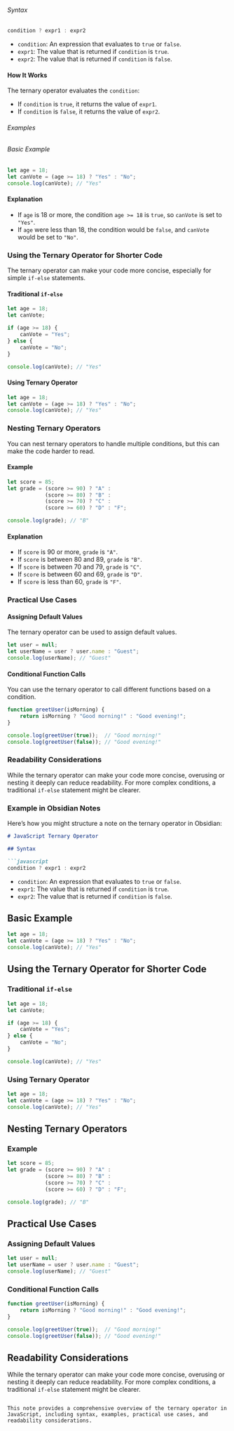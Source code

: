 ###### Syntax
```javascript
condition ? expr1 : expr2
```
- `condition`: An expression that evaluates to `true` or `false`.
- `expr1`: The value that is returned if `condition` is `true`.
- `expr2`: The value that is returned if `condition` is `false`.

#### How It Works
The ternary operator evaluates the `condition`:
- If `condition` is `true`, it returns the value of `expr1`.
- If `condition` is `false`, it returns the value of `expr2`.

###### Examples

###### Basic Example

```javascript
let age = 18;
let canVote = (age >= 18) ? "Yes" : "No";
console.log(canVote); // "Yes"
```

#### Explanation

- If `age` is 18 or more, the condition `age >= 18` is `true`, so `canVote` is set to `"Yes"`.
- If `age` were less than 18, the condition would be `false`, and `canVote` would be set to `"No"`.

### Using the Ternary Operator for Shorter Code

The ternary operator can make your code more concise, especially for simple `if-else` statements.

#### Traditional `if-else`

```javascript
let age = 18;
let canVote;

if (age >= 18) {
    canVote = "Yes";
} else {
    canVote = "No";
}

console.log(canVote); // "Yes"
```

#### Using Ternary Operator

```javascript
let age = 18;
let canVote = (age >= 18) ? "Yes" : "No";
console.log(canVote); // "Yes"
```

### Nesting Ternary Operators

You can nest ternary operators to handle multiple conditions, but this can make the code harder to read.

#### Example

```javascript
let score = 85;
let grade = (score >= 90) ? "A" :
            (score >= 80) ? "B" :
            (score >= 70) ? "C" :
            (score >= 60) ? "D" : "F";

console.log(grade); // "B"
```

#### Explanation

- If `score` is 90 or more, `grade` is `"A"`.
- If `score` is between 80 and 89, `grade` is `"B"`.
- If `score` is between 70 and 79, `grade` is `"C"`.
- If `score` is between 60 and 69, `grade` is `"D"`.
- If `score` is less than 60, `grade` is `"F"`.

### Practical Use Cases

#### Assigning Default Values

The ternary operator can be used to assign default values.

```javascript
let user = null;
let userName = user ? user.name : "Guest";
console.log(userName); // "Guest"
```

#### Conditional Function Calls

You can use the ternary operator to call different functions based on a condition.

```javascript
function greetUser(isMorning) {
    return isMorning ? "Good morning!" : "Good evening!";
}

console.log(greetUser(true));  // "Good morning!"
console.log(greetUser(false)); // "Good evening!"
```

### Readability Considerations

While the ternary operator can make your code more concise, overusing or nesting it deeply can reduce readability. For more complex conditions, a traditional `if-else` statement might be clearer.

### Example in Obsidian Notes

Here’s how you might structure a note on the ternary operator in Obsidian:

```markdown
# JavaScript Ternary Operator

## Syntax

```javascript
condition ? expr1 : expr2
```

- `condition`: An expression that evaluates to `true` or `false`.
- `expr1`: The value that is returned if `condition` is `true`.
- `expr2`: The value that is returned if `condition` is `false`.

## Basic Example

```javascript
let age = 18;
let canVote = (age >= 18) ? "Yes" : "No";
console.log(canVote); // "Yes"
```

## Using the Ternary Operator for Shorter Code

### Traditional `if-else`

```javascript
let age = 18;
let canVote;

if (age >= 18) {
    canVote = "Yes";
} else {
    canVote = "No";
}

console.log(canVote); // "Yes"
```

### Using Ternary Operator

```javascript
let age = 18;
let canVote = (age >= 18) ? "Yes" : "No";
console.log(canVote); // "Yes"
```

## Nesting Ternary Operators

### Example

```javascript
let score = 85;
let grade = (score >= 90) ? "A" :
            (score >= 80) ? "B" :
            (score >= 70) ? "C" :
            (score >= 60) ? "D" : "F";

console.log(grade); // "B"
```

## Practical Use Cases

### Assigning Default Values

```javascript
let user = null;
let userName = user ? user.name : "Guest";
console.log(userName); // "Guest"
```

### Conditional Function Calls

```javascript
function greetUser(isMorning) {
    return isMorning ? "Good morning!" : "Good evening!";
}

console.log(greetUser(true));  // "Good morning!"
console.log(greetUser(false)); // "Good evening!"
```

## Readability Considerations

While the ternary operator can make your code more concise, overusing or nesting it deeply can reduce readability. For more complex conditions, a traditional `if-else` statement might be clearer.
```

This note provides a comprehensive overview of the ternary operator in JavaScript, including syntax, examples, practical use cases, and readability considerations.